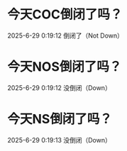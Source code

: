 # 今天COC倒闭了吗？

2025-6-29 0:19:12 倒闭了（Not Down）

# 今天NOS倒闭了吗？

2025-6-29 0:19:12 没倒闭（Down）

# 今天NS倒闭了吗？

2025-6-29 0:19:13 没倒闭（Down）

